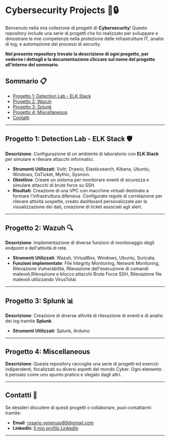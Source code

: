 # Cybersecurity Projects 🚨🔒

Benvenuto nella mia collezione di progetti di **Cybersecurity**! Questo repository include una serie di progetti che ho realizzato per sviluppare e dimostrare le mie competenze nella protezione delle infrastrutture IT, analisi di log, e automazione dei processi di security.


**Nel presente repository trovate la descrizione di ogni progetto, per vederne i dettagli e la documentazione cliccare sul nome del progetto all'interno del sommario.**



## Sommario 📋
- [Progetto 1: Detection Lab - ELK Stack](https://github.com/RosarioVeneruso/Detection-lab/tree/main)
- [Progetto 2: Wazuh](https://github.com/RosarioVeneruso/Wazuh/tree/main)
- [Progetto 3: Splunk](https://github.com/RosarioVeneruso/Splunk/tree/main)
- [Progetto 4: Miscellaneous](https://github.com/RosarioVeneruso/Splunk/tree/main)
- [Contatti](#contatti-)

---

## Progetto 1: Detection Lab - ELK Stack 🛡️
**Descrizione**: Configurazione di un ambiente di laboratorio con **ELK Stack** per simulare e rilevare attacchi informatici.
- **Strumenti Utilizzati**: Vultr, Drawio, Elasticsearch, Kibana, Ubuntu, Windows, OsTicket, Mythic, Sysmon.
- **Obiettivo**: Creare un sistema per monitorare eventi di sicurezza e simulare attacchi di brute force su SSH.
- **Risultati**: Creazione di una VPC con macchine virtuali destinate a formare l'infrastruttura difensiva. Configurate regole di correlazione per rilevare attività sospette, creato dashboard personalizzate per la visualizzazione dei dati, creazione di ticket associati agli alert.

---

## Progetto 2: Wazuh 🔍
**Descrizione**: Implementazione di diverse funzioni di monitoraggio degli endpoint e dell'attività di rete.
- **Strumenti Utilizzati**: Wazuh, VirtualBox, Windows, Ubuntu, Suricata.
- **Funzioni implementate**: File Integrity Monitoring, Network Monitoring, Rilevazione Vulnerabilità, Rilevazione dell'esecuzione di comandi malevoli,Rilevazione e blocco attacchi Brute Force SSH, Rilevazione file malevoli utilizzando VirusTotal.


---

## Progetto 3: Splunk 📊
**Descrizione**: Creazione di diverse attività di rilevazione di eventi e di analisi dei log tramite **Splunk**.
- **Strumenti Utilizzati**: Splunk, Arduino

---

## Progetto 4: Miscellaneous
**Descrizione**: Questa repository raccoglie una serie di progetti ed esercizi indipendenti, focalizzati su diversi aspetti del mondo Cyber. Ogni elemento è pensato come uno spunto pratico e slegato dagli altri.

---


## Contatti 📧
Se desideri discutere di questi progetti o collaborare, puoi contattarmi tramite:
- **Email**: rosario.veneruso89@gmail.com
- **LinkedIn**: [Il mio profilo LinkedIn](https://www.linkedin.com/in/rosario-veneruso-cybersecurityanalist/)

---

